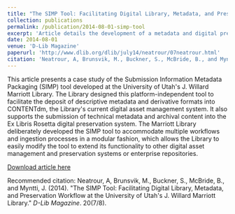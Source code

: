 ```yaml
---
title: "The SIMP Tool: Facilitating Digital Library, Metadata, and Preservation Workflow at the University of Utah's J. Willard Marriott Library"
collection: publications
permalink: /publication/2014-08-01-simp-tool
excerpt: 'Article details the development of a metadata and digital preservation management tool at the University of Utah.'
date: 2014-08-01
venue: 'D-Lib Magazine'
paperurl: 'http://www.dlib.org/dlib/july14/neatrour/07neatrour.html'
citation: 'Neatrour, A, Brunsvik, M., Buckner, S., McBride, B., and Myntti, J. (2014). &quot;The SIMP Tool: Facilitating Digital Library, Metadata, and Preservation Workflow at the University of Utah's J. Willard Marriott Library.&quot; <i>D-Lib Magazine</i>. 20(7/8).'
---
```

This article presents a case study of the Submission Information Metadata Packaging (SIMP) tool developed at the University of Utah's J. Willard Marriott Library. The Library designed this platform-independent tool to facilitate the deposit of descriptive metadata and derivative formats into CONTENTdm, the Library's current digital asset management system. It also supports the submission of technical metadata and archival content into the Ex Libris Rosetta digital preservation system. The Marriott Library deliberately developed the SIMP tool to accommodate multiple workflows and ingestion processes in a modular fashion, which allows the Library to easily modify the tool to extend its functionality to other digital asset management and preservation systems or enterprise repositories.

[Download article here](http://www.dlib.org/dlib/july14/neatrour/07neatrour.html)

Recommended citation: Neatrour, A, Brunsvik, M., Buckner, S., McBride, B., and Myntti, J. (2014). "The SIMP Tool: Facilitating Digital Library, Metadata, and Preservation Workflow at the University of Utah's J. Willard Marriott Library." <i>D-Lib Magazine</i>. 20(7/8).
